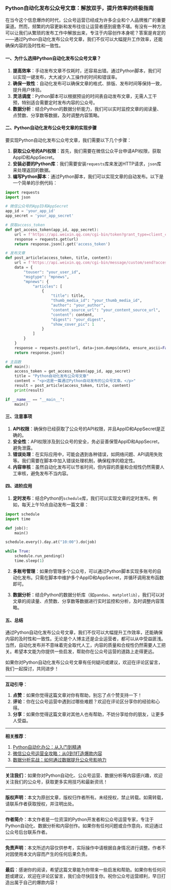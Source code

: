 ### Python自动化发布公众号文章：解放双手，提升效率的终极指南

在当今这个信息爆炸的时代，公众号运营已经成为许多企业和个人品牌推广的重要渠道。然而，频繁的内容更新和发布往往让运营者感到疲惫不堪。有没有一种方法可以让我们从繁琐的发布工作中解放出来，专注于内容创作本身呢？答案是肯定的——通过Python自动化发布公众号文章，我们不仅可以大幅提升工作效率，还能确保内容的及时性和一致性。

#### 一、为什么选择Python自动化发布公众号文章？

1. **提高效率**：手动发布文章不仅耗时，还容易出错。通过Python脚本，我们可以实现一键发布，大大减少人工操作的时间和错误率。
2. **确保一致性**：自动化发布可以确保文章的格式、排版、发布时间等保持一致，提升用户体验。
3. **灵活调度**：Python脚本可以根据预设的时间表自动发布文章，无需人工干预，特别适合需要定时发布内容的公众号。
4. **数据分析**：结合Python的数据分析能力，我们可以实时监控文章的阅读量、点赞数、分享数等数据，及时调整内容策略。

#### 二、Python自动化发布公众号文章的实现步骤

要实现Python自动化发布公众号文章，我们需要以下几个步骤：

1. **获取公众号的API权限**：首先，我们需要在微信公众平台申请API权限，获取AppID和AppSecret。
2. **安装必要的Python库**：我们需要安装`requests`库来发送HTTP请求，`json`库来处理返回的数据。
3. **编写Python脚本**：通过Python脚本，我们可以实现文章的自动发布。以下是一个简单的示例代码：

```python
import requests
import json

# 微信公众号的AppID和AppSecret
app_id = 'your_app_id'
app_secret = 'your_app_secret'

# 获取access_token
def get_access_token(app_id, app_secret):
    url = f'https://api.weixin.qq.com/cgi-bin/token?grant_type=client_credential&appid={app_id}&secret={app_secret}'
    response = requests.get(url)
    return response.json().get('access_token')

# 发布文章
def post_article(access_token, title, content):
    url = f'https://api.weixin.qq.com/cgi-bin/message/custom/send?access_token={access_token}'
    data = {
        "touser": "your_user_id",
        "msgtype": "mpnews",
        "mpnews": {
            "articles": [
                {
                    "title": title,
                    "thumb_media_id": "your_thumb_media_id",
                    "author": "your_author",
                    "content_source_url": "your_content_source_url",
                    "content": content,
                    "digest": "your_digest",
                    "show_cover_pic": 1
                }
            ]
        }
    }
    response = requests.post(url, data=json.dumps(data, ensure_ascii=False).encode('utf-8'))
    return response.json()

# 主函数
def main():
    access_token = get_access_token(app_id, app_secret)
    title = "Python自动化发布公众号文章"
    content = "<p>这是一篇通过Python自动发布的公众号文章。</p>"
    result = post_article(access_token, title, content)
    print(result)

if __name__ == "__main__":
    main()
```

#### 三、注意事项

1. **API权限**：确保你已经获取了公众号的API权限，并且AppID和AppSecret是正确的。
2. **安全性**：API权限涉及到公众号的安全，务必妥善保管AppID和AppSecret，避免泄露。
3. **错误处理**：在实际应用中，可能会遇到各种错误，如网络问题、API调用失败等。我们需要在脚本中加入错误处理机制，确保程序的稳定性。
4. **内容审核**：虽然自动化发布可以节省时间，但内容的质量和合规性仍然需要人工审核，避免发布不当内容。

#### 四、进阶应用

1. **定时发布**：结合Python的`schedule`库，我们可以实现文章的定时发布。例如，每天上午10点自动发布一篇文章：

```python
import schedule
import time

def job():
    main()

schedule.every().day.at("10:00").do(job)

while True:
    schedule.run_pending()
    time.sleep(1)
```

2. **多账号管理**：如果你管理多个公众号，可以通过Python脚本实现多账号的自动化发布。只需在脚本中维护多个AppID和AppSecret，并循环调用发布函数即可。

3. **数据分析**：结合Python的数据分析库（如`pandas`、`matplotlib`），我们可以对文章的阅读量、点赞数、分享数等数据进行实时监控和分析，及时调整内容策略。

#### 五、总结

通过Python自动化发布公众号文章，我们不仅可以大幅提升工作效率，还能确保内容的及时性和一致性。无论是个人博主还是企业运营者，都可以从中受益匪浅。当然，自动化发布并不意味着完全取代人工，内容的质量和合规性仍然需要人工把关。希望本文能为你提供一些启发，帮助你在公众号运营的道路上走得更远。

如果你对Python自动化发布公众号文章有任何疑问或建议，欢迎在评论区留言，我们一起探讨，共同进步！

---

**互动引导**：

1. **点赞**：如果你觉得这篇文章对你有帮助，别忘了点个赞支持一下！
2. **评论**：你在公众号运营中遇到过哪些难题？欢迎在评论区分享你的经验和心得。
3. **分享**：如果你觉得这篇文章对其他人也有帮助，不妨分享给你的朋友，让更多人受益。

---

**相关推荐**：

1. [Python自动化办公：从入门到精通](https://example.com)
2. [微信公众号运营全攻略：从0到1打造爆款内容](https://example.com)
3. [数据分析实战：如何通过数据提升公众号影响力](https://example.com)

---

**关注我们**：如果你对Python自动化、公众号运营、数据分析等内容感兴趣，欢迎关注我们的公众号，获取更多实用技巧和最新资讯！

---

**版权声明**：本文为原创文章，版权归作者所有。未经授权，禁止转载。如需转载，请联系作者获取授权，并注明出处。

---

**作者简介**：本文作者是一位资深的Python开发者和公众号运营专家，专注于Python自动化、数据分析和内容创作。如果你有任何问题或合作意向，欢迎通过公众号后台联系作者。

---

**免责声明**：本文所述内容仅供参考，实际操作中请根据自身情况进行调整。作者不对因使用本文内容而产生的任何后果负责。

---

**最后**：感谢你的阅读，希望这篇文章能为你带来一些启发和帮助。如果你有任何问题或建议，欢迎在评论区留言，我们会尽快回复你。祝你公众号运营顺利，早日打造出属于自己的爆款内容！